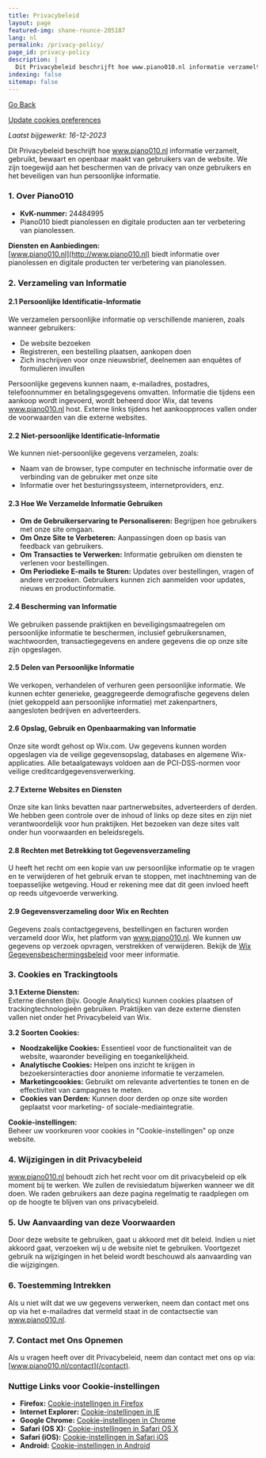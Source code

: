 ```yaml
---
title: Privacybeleid
layout: page
featured-img: shane-rounce-205187
lang: nl
permalink: /privacy-policy/
page_id: privacy-policy
description: |
  Dit Privacybeleid beschrijft hoe www.piano010.nl informatie verzamelt, gebruikt, bewaart en openbaar maakt van gebruikers van de website. We zijn toegewijd aan het beschermen van de privacy van onze gebruikers en het beveiligen van hun persoonlijke informatie.
indexing: false
sitemap: false
---
```


<a href="javascript:history.back()">Go Back</a>

<a href="#" id="open_preferences_center">Update cookies preferences</a>

_Laatst bijgewerkt: 16-12-2023_

Dit Privacybeleid beschrijft hoe www.piano010.nl informatie verzamelt, gebruikt, bewaart en openbaar maakt van gebruikers van de website. We zijn toegewijd aan het beschermen van de privacy van onze gebruikers en het beveiligen van hun persoonlijke informatie.

### 1. Over Piano010

- **KvK-nummer:** 24484995
- Piano010 biedt pianolessen en digitale producten aan ter verbetering van pianolessen.

**Diensten en Aanbiedingen:**  
[www.piano010.nl](http://www.piano010.nl) biedt informatie over pianolessen en digitale producten ter verbetering van pianolessen.

### 2. Verzameling van Informatie

#### 2.1 Persoonlijke Identificatie-Informatie
We verzamelen persoonlijke informatie op verschillende manieren, zoals wanneer gebruikers:
- De website bezoeken
- Registreren, een bestelling plaatsen, aankopen doen
- Zich inschrijven voor onze nieuwsbrief, deelnemen aan enquêtes of formulieren invullen  

Persoonlijke gegevens kunnen naam, e-mailadres, postadres, telefoonnummer en betalingsgegevens omvatten. Informatie die tijdens een aankoop wordt ingevoerd, wordt beheerd door Wix, dat tevens www.piano010.nl host. Externe links tijdens het aankoopproces vallen onder de voorwaarden van die externe websites.

#### 2.2 Niet-persoonlijke Identificatie-Informatie
We kunnen niet-persoonlijke gegevens verzamelen, zoals:
- Naam van de browser, type computer en technische informatie over de verbinding van de gebruiker met onze site
- Informatie over het besturingssysteem, internetproviders, enz.

#### 2.3 Hoe We Verzamelde Informatie Gebruiken
- **Om de Gebruikerservaring te Personaliseren:** Begrijpen hoe gebruikers met onze site omgaan.
- **Om Onze Site te Verbeteren:** Aanpassingen doen op basis van feedback van gebruikers.
- **Om Transacties te Verwerken:** Informatie gebruiken om diensten te verlenen voor bestellingen.
- **Om Periodieke E-mails te Sturen:** Updates over bestellingen, vragen of andere verzoeken. Gebruikers kunnen zich aanmelden voor updates, nieuws en productinformatie.

#### 2.4 Bescherming van Informatie
We gebruiken passende praktijken en beveiligingsmaatregelen om persoonlijke informatie te beschermen, inclusief gebruikersnamen, wachtwoorden, transactiegegevens en andere gegevens die op onze site zijn opgeslagen.

#### 2.5 Delen van Persoonlijke Informatie
We verkopen, verhandelen of verhuren geen persoonlijke informatie. We kunnen echter generieke, geaggregeerde demografische gegevens delen (niet gekoppeld aan persoonlijke informatie) met zakenpartners, aangesloten bedrijven en adverteerders.

#### 2.6 Opslag, Gebruik en Openbaarmaking van Informatie
Onze site wordt gehost op Wix.com. Uw gegevens kunnen worden opgeslagen via de veilige gegevensopslag, databases en algemene Wix-applicaties. Alle betaalgateways voldoen aan de PCI-DSS-normen voor veilige creditcardgegevensverwerking.

#### 2.7 Externe Websites en Diensten
Onze site kan links bevatten naar partnerwebsites, adverteerders of derden. We hebben geen controle over de inhoud of links op deze sites en zijn niet verantwoordelijk voor hun praktijken. Het bezoeken van deze sites valt onder hun voorwaarden en beleidsregels.

#### 2.8 Rechten met Betrekking tot Gegevensverzameling
U heeft het recht om een kopie van uw persoonlijke informatie op te vragen en te verwijderen of het gebruik ervan te stoppen, met inachtneming van de toepasselijke wetgeving. Houd er rekening mee dat dit geen invloed heeft op reeds uitgevoerde verwerking.

#### 2.9 Gegevensverzameling door Wix en Rechten
Gegevens zoals contactgegevens, bestellingen en facturen worden verzameld door Wix, het platform van www.piano010.nl. We kunnen uw gegevens op verzoek opvragen, verstrekken of verwijderen. Bekijk de [Wix Gegevensbeschermingsbeleid](https://www.wix.com/about/privacy-dpa-users) voor meer informatie.

### 3. Cookies en Trackingtools

**3.1 Externe Diensten:**  
Externe diensten (bijv. Google Analytics) kunnen cookies plaatsen of trackingtechnologieën gebruiken. Praktijken van deze externe diensten vallen niet onder het Privacybeleid van Wix.

**3.2 Soorten Cookies:**

- **Noodzakelijke Cookies:** Essentieel voor de functionaliteit van de website, waaronder beveiliging en toegankelijkheid.
- **Analytische Cookies:** Helpen ons inzicht te krijgen in bezoekersinteracties door anonieme informatie te verzamelen.
- **Marketingcookies:** Gebruikt om relevante advertenties te tonen en de effectiviteit van campagnes te meten.
- **Cookies van Derden:** Kunnen door derden op onze site worden geplaatst voor marketing- of sociale-mediaintegratie.

**Cookie-instellingen:**  
Beheer uw voorkeuren voor cookies in "Cookie-instellingen" op onze website.

### 4. Wijzigingen in dit Privacybeleid

www.piano010.nl behoudt zich het recht voor om dit privacybeleid op elk moment bij te werken. We zullen de revisiedatum bijwerken wanneer we dit doen. We raden gebruikers aan deze pagina regelmatig te raadplegen om op de hoogte te blijven van ons privacybeleid.

### 5. Uw Aanvaarding van deze Voorwaarden

Door deze website te gebruiken, gaat u akkoord met dit beleid. Indien u niet akkoord gaat, verzoeken wij u de website niet te gebruiken. Voortgezet gebruik na wijzigingen in het beleid wordt beschouwd als aanvaarding van die wijzigingen.

### 6. Toestemming Intrekken

Als u niet wilt dat we uw gegevens verwerken, neem dan contact met ons op via het e-mailadres dat vermeld staat in de contactsectie van www.piano010.nl.

### 7. Contact met Ons Opnemen

Als u vragen heeft over dit Privacybeleid, neem dan contact met ons op via: [www.piano010.nl/contact](/contact).

### Nuttige Links voor Cookie-instellingen

- **Firefox:** [Cookie-instellingen in Firefox](https://support.mozilla.com/en-US/kb/enhanced-tracking-protection-firefox-desktop?redirectslug=Enabling+and+disabling+cookies&redirectlocale=en-US)
- **Internet Explorer:** [Cookie-instellingen in IE](https://support.microsoft.com/en-us/windows/delete-and-manage-cookies-168dab11-0753-043d-7c16-ede5947fc64d)
- **Google Chrome:** [Cookie-instellingen in Chrome](https://support.google.com/chrome/answer/95647)
- **Safari (OS X):** [Cookie-instellingen in Safari OS X](https://support.apple.com/guide/safari/manage-cookies-sfri11471/mac)
- **Safari (iOS):** [Cookie-instellingen in Safari iOS](https://support.apple.com/en-us/HT201265)
- **Android:** [Cookie-instellingen in Android](https://support.google.com/chrome/answer/95647?co=GENIE.Platform%3DAndroid&hl=en&oco=0)
